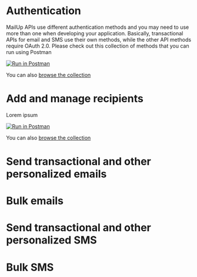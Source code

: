 # Authentication
MailUp APIs use different authentication methods and you may need to use more than one when developing your application. 
Basically, transactional APIs for email and SMS use their own methods, while the other API methods require OAuth 2.0. Please check out this collection of methods that you can run using Postman

[![Run in Postman](https://run.pstmn.io/button.svg)](https://app.getpostman.com/run-collection/49dafc76c63218426551)

You can also [browse the collection](https://documenter.getpostman.com/view/1277067/mailup-authentication/2PNCsE)

# Add and manage recipients
Lorem ipsum

[![Run in Postman](https://run.pstmn.io/button.svg)](https://app.getpostman.com/run-collection/49dafc76c63218426551)

You can also [browse the collection](https://documenter.getpostman.com/view/1277067/mailup-authentication/2PNCsE)


# Send transactional and other personalized emails


# Bulk emails

# Send transactional and other personalized SMS


# Bulk SMS


